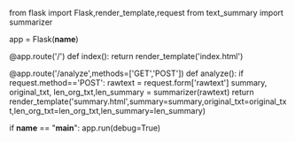 from flask import Flask,render_template,request
from text_summary import summarizer

app = Flask(__name__)


@app.route('/')
def index():
    return render_template('index.html')

@app.route('/analyze',methods=['GET','POST'])
def analyze():
    if request.method=='POST':
        rawtext = request.form['rawtext']
        summary, original_txt, len_org_txt,len_summary = summarizer(rawtext)
    return render_template('summary.html',summary=summary,original_txt=original_txt,len_org_txt=len_org_txt,len_summary=len_summary)

    
    
if __name__ == "__main__":
    app.run(debug=True)
